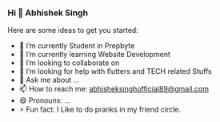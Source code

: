 ### Hi 👋 Abhishek Singh 


Here are some ideas to get you started:

- 🔭 I’m currently Student in Prepbyte
- 🌱 I’m currently learning Website Development
- 👯 I’m looking to collaborate on 
- 🤔 I’m looking for help with flutters and TECH related Stuffs
- 💬 Ask me about ...
- 📫 How to reach me: abhisheksinghofficial89@gmail.com
- 😄 Pronouns: ...
- ⚡ Fun fact: I Like to do pranks in my friend circle.

